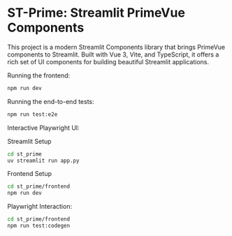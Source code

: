 # ST-Prime: Streamlit PrimeVue Components

This project is a modern Streamlit Components library that brings PrimeVue components to Streamlit. Built with Vue 3, Vite, and TypeScript, it offers a rich set of UI components for building beautiful Streamlit applications.

Running the frontend:

```bash
npm run dev
```

Running the end-to-end tests:

```bash
npm run test:e2e
```

Interactive Playwright UI:

Streamlit Setup
```bash
cd st_prime
uv streamlit run app.py
```

Frontend Setup
```bash
cd st_prime/frontend
npm run dev
```

Playwright Interaction:
```bash
cd st_prime/frontend
npm run test:codegen
```
